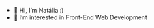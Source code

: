- 👋 Hi, I’m Natália :)
- 👀 I’m interested in Front-End Web Development

<!---
nataliajoviano/nataliajoviano is a ✨ special ✨ repository because its `README.md` (this file) appears on your GitHub profile.
You can click the Preview link to take a look at your changes.
--->
